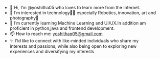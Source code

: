 - 👋 Hi, I’m @yoshitha05 who loves to learn more from the Internet. 
- 👀 I’m interested in technology🧑‍💻 especially Robotics, innovation, art and photography📸
- 🌱 I’m currently learning Machine Learning and UI/UX.In addition am proficient in python,java and frontend development.
- 📫 How to reach me: yoshithap05@gmail.com
- ✨ I'ld like to connect with like-minded individuals who share my interests and passions, while also being open to exploring new experiences and diversifying my interests 

<!---
yoshitha05/yoshitha05 is a ✨ special ✨ repository because its `README.md` (this file) appears on your GitHub profile.
You can click the Preview link to take a look at your changes.
--->
